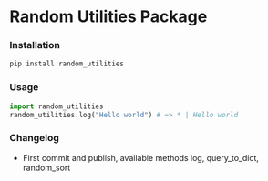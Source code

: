 # Random Utilities Package
### Installation
```bash
pip install random_utilities
```

### Usage
```python
import random_utilities
random_utilities.log("Hello world") # => * | Hello world
```

### Changelog
- First commit and publish, available methods log, query_to_dict, random_sort